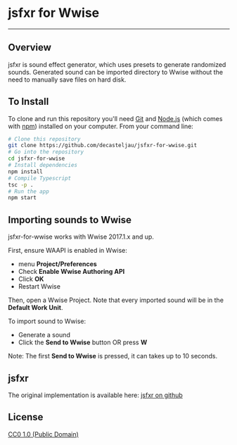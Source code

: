 # jsfxr for Wwise

****

## Overview

jsfxr is sound effect generator, which uses presets to generate randomized sounds. Generated sound can be imported directory to Wwise without the need to manually save files on hard disk.

## To Install

To clone and run this repository you'll need [Git](https://git-scm.com) and [Node.js](https://nodejs.org/en/download/) (which comes with [npm](http://npmjs.com)) installed on your computer. From your command line:

```bash
# Clone this repository
git clone https://github.com/decasteljau/jsfxr-for-wwise.git
# Go into the repository
cd jsfxr-for-wwise
# Install dependencies
npm install
# Compile Typescript
tsc -p .
# Run the app
npm start
```

## Importing sounds to Wwise

jsfxr-for-wwise works with Wwise 2017.1.x and up.

First, ensure WAAPI is enabled in Wwise:
 - menu **Project/Preferences**
 - Check **Enable Wwise Authoring API**
 - Click **OK**
 - Restart Wwise

Then, open a Wwise Project. Note that every imported sound will be in the **Default Work Unit**.

To import sound to Wwise:
 - Generate a sound
 - Click the **Send to Wwise** button OR press **W**

Note: The first **Send to Wwise** is pressed, it can takes up to 10 seconds.

## jsfxr

The original implementation is available here:
[jsfxr on github](https://github.com/grumdrig/jsfxr)

## License

[CC0 1.0 (Public Domain)](LICENSE.md)
